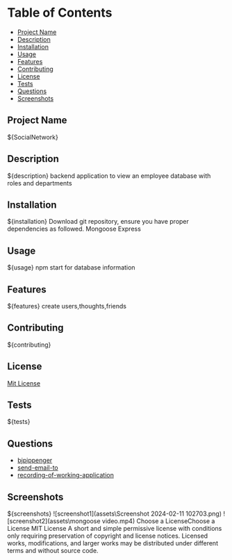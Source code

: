 # Table of Contents
- [Project Name](#project-name)
- [Description](#description)
- [Installation](#installation)
- [Usage](#usage)
- [Features](#features)
- [Contributing](#contributing)
- [License](#license)
- [Tests](#tests)
- [Questions](#questions)
- [Screenshots](#screenshots)
## Project Name
${SocialNetwork}
## Description
${description}
backend application to view an employee database with roles and departments
## Installation
${installation}
Download git repository, ensure you have proper dependencies as followed.
Mongoose
Express
## Usage
${usage}
npm start for database information
## Features
${features}
create users,thoughts,friends
## Contributing
${contributing}

## License
[Mit License](https://choosealicense.com/licenses/mit/#)
## Tests
${tests}
## Questions
- [bjpippenger](https://github.com/Bjpippenger/SocialMedia)
- [send-email-to](bjpippenger@yahoo.com)
- [recording-of-working-application]()
## Screenshots
${screenshots}
![screenshot1](assets\Screenshot 2024-02-11 102703.png)
![screenshot2](assets\mongoose video.mp4)
Choose a LicenseChoose a License
MIT License
A short and simple permissive license with conditions only requiring preservation of copyright and license notices. Licensed works, modifications, and larger works may be distributed under different terms and without source code.
